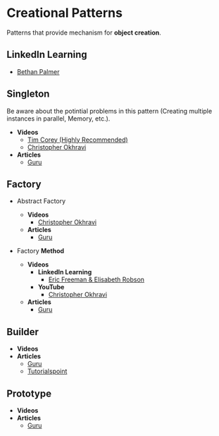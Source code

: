 # Creational Patterns
Patterns that provide mechanism for **object creation**.
## LinkedIn Learning
+ [Bethan Palmer](https://www.linkedin.com/learning/java-design-patterns-creational)
## Singleton
Be aware about the potintial problems in this pattern (Creating multiple instances in parallel, Memory, etc.).
+ **Videos**
  + [Tim Corey (Highly Recommended)](https://youtu.be/ggqjVuJ0g_8)
  + [Christopher Okhravi](https://www.youtube.com/watch?v=hUE_j6q0LTQ)
+ **Articles**
  + [Guru](https://refactoring.guru/design-patterns/singleton)
## Factory
+ Abstract Factory
  + **Videos**
    + [Christopher Okhravi](https://www.youtube.com/watch?v=v-GiuMmsXj4)
  + **Articles**
    + [Guru](https://refactoring.guru/design-patterns/abstract-factory)

+ Factory **Method**
  + **Videos**
    + **LinkedIn Learning**
      + [Eric Freeman & Elisabeth Robson](https://www.linkedin.com/learning/programming-foundations-design-patterns-2)
    + **YouTube**
      + [Christopher Okhravi](https://www.youtube.com/watch?v=hUE_j6q0LTQ)
  + **Articles**
    + [Guru](https://refactoring.guru/design-patterns/factory-method)
## Builder
  + **Videos**
  + **Articles**
    + [Guru](https://refactoring.guru/design-patterns/builder)
    + [Tutorialspoint](https://www.tutorialspoint.com/design_pattern/builder_pattern.htm)
## Prototype
  + **Videos**
  + **Articles**
    + [Guru](https://refactoring.guru/design-patterns/prototype)
